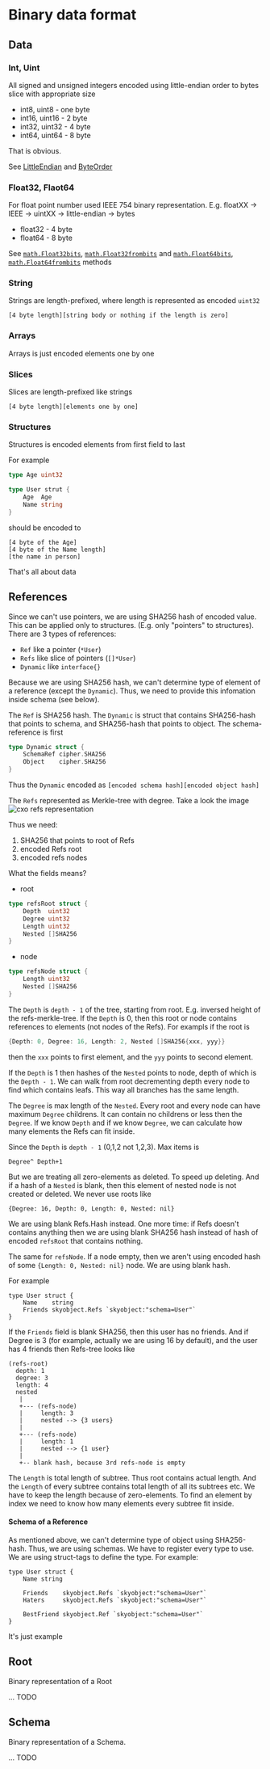 Binary data format
==================

## Data

### Int, Uint

All signed and unsigned integers encoded using little-endian order to
bytes slice with appropriate size

- int8, uint8 - one byte
- int16, uint16 - 2 byte
- int32, uint32 - 4 byte
- int64, uint64 - 8 byte

That is obvious.

See [LittleEndian](http://godoc.org/encoding/binary#LittleEndian) and
[ByteOrder](http://godoc.org/encoding/binary#ByteOrder)

### Float32, Flaot64

For float point number used IEEE 754 binary representation.
E.g. floatXX -> IEEE -> uintXX -> little-endian -> bytes

- float32 - 4 byte
- float64 - 8 byte

See [`math.Float32bits`](http://godoc.org/math#Float32bits),
[`math.Float32frombits`](http://godoc.org/math#Float32frombits) and
[`math.Float64bits`](http://godoc.org/math#Float64bits),
[`math.Float64frombits`](http://godoc.org/math#Float64frombits) methods

### String

Strings are length-prefixed, where length is represented as encoded `uint32`

```
[4 byte length][string body or nothing if the length is zero]
```

### Arrays

Arrays is just encoded elements one by one

### Slices

Slices are length-prefixed like strings

```
[4 byte length][elements one by one]
```

### Structures

Structures is encoded elements from first field to last

For example

```go
type Age uint32

type User strut {
	Age  Age
	Name string
}
```

should be encoded to

```
[4 byte of the Age]
[4 byte of the Name length]
[the name in person]
```

That's all about data

## References

Since we can't use pointers, we are using SHA256 hash of encoded value.
This can be applied only to structures. (E.g. only "pointers" to structures).
There are 3 types of references:

- `Ref` like a pointer (`*User`)
- `Refs` like slice of pointers (`[]*User`)
- `Dynamic` like `interface{}`

Because we are using SHA256 hash, we can't determine type of element of
a reference (except the `Dynamic`). Thus, we need to  provide this infomation
inside schema (see below).

The `Ref` is SHA256 hash.
The `Dynamic` is struct that contains SHA256-hash that points to schema, and
SHA256-hash that points to object. The schema-reference is first

```go
type Dynamic struct {
	SchemaRef cipher.SHA256
	Object    cipher.SHA256
}
```

Thus the `Dynamic` encoded as `[encoded schema hash][encoded object hash]`


The `Refs` represented as Merkle-tree with degree. Take a look the image
![cxo refs representation](https://github.com/logrusorgru/cxo/blob/master/skyobject/refs.png)

Thus we need:

1. SHA256 that points to root of Refs
2. encoded Refs root
3. encoded refs nodes

What the fields means?

- root
```go
type refsRoot struct {
	Depth  uint32
	Degree uint32
	Length uint32
	Nested []SHA256
}
```

- node
```go
type refsNode struct {
	Length uint32
	Nested []SHA256
}
```

The `Depth` is `depth - 1` of the tree, starting from root. E.g. inversed height
of the refs-merkle-tree. If the `Depth` is 0, then this root or node contains
references to elements (not nodes of the Refs). For exampls if the root is

```go
{Depth: 0, Degree: 16, Length: 2, Nested []SHA256{xxx, yyy}}
```
then the `xxx` points to first element, and the `yyy` points to second element.

If the `Depth` is 1 then hashes of the `Nested` points to node, depth of
which is the `Depth - 1`. We can walk from root decrementing depth every node
to find which contains leafs. This way all branches has the same length.

The `Degree` is max length of the `Nested`. Every root and every node can
have maximum `Degree` childrens. It can contain no childrens or less then the
`Degree`. If we know `Depth` and if we know `Degree`, we can calculate how
many elements the Refs can fit inside.

Since the `Depth` is `depth - 1` (0,1,2 not 1,2,3). Max items is
```
Degree^ Depth+1
```

But we are treating all zero-elements as deleted. To speed up deleting.
And if a hash of a `Nested` is blank, then this element of nested node
is not created or deleted. We never use roots like

```
{Degree: 16, Depth: 0, Length: 0, Nested: nil}
```
We are using blank Refs.Hash instead. One more time: if Refs doesn't contains
anything then we are using blank SHA256 hash instead of hash of encoded
`refsRoot` that contains nothing.

The same for `refsNode`. If a node empty, then we aren't using encoded
hash of some `{Length: 0, Nested: nil}` node. We are using blank hash.

For example
```
type User struct {
	Name    string
	Friends skyobject.Refs `skyobject:"schema=User"`
}
```

If the `Friends` field is blank SHA256, then this user has no friends. And
if Degree is 3 (for example, actually we are using 16 by default), and the user
has 4 friends then Refs-tree looks like
```
(refs-root)
  depth: 1
  degree: 3
  length: 4
  nested
   |
   +--- (refs-node)
   |     length: 3
   |     nested --> {3 users}
   |
   +--- (refs-node)
   |     length: 1
   |     nested --> {1 user}
   |
   +-- blank hash, because 3rd refs-node is empty

```


The `Length` is total length of subtree. Thus root contains actual length.
And the `Length` of every subtree contains total length of all its subtrees
etc. We have to keep the length because of zero-elements. To find an element
by index we need to know how many elements every subtree fit inside.

#### Schema of a Reference

As mentioned above, we can't determine type of object using SHA256-hash.
Thus, we are using schemas. We have to register every type to use. We are
using struct-tags to define the type. For example:

```
type User struct {
	Name string

	Friends    skyobject.Refs `skyobject:"schema=User"`
	Haters     skyobject.Refs `skyobject:"schema=User"`

	BestFriend skyobject.Ref `skyobject:"schema=User"`
}
```

It's just example

## Root

Binary representation of a Root

... TODO

## Schema

Binary representation of a Schema.

... TODO
